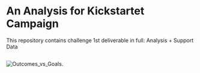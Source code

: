 # An Analysis for Kickstartet Campaign 
  This repository contains challenge 1st deliverable in full: Analysis + Support Data
  
  ##
  
  
  
  
  ###
![Outcomes_vs_Goals](https://github.com/dpiedra86/kickstarter-analysis/blob/main/Outcomes_vs_Goals.png).


